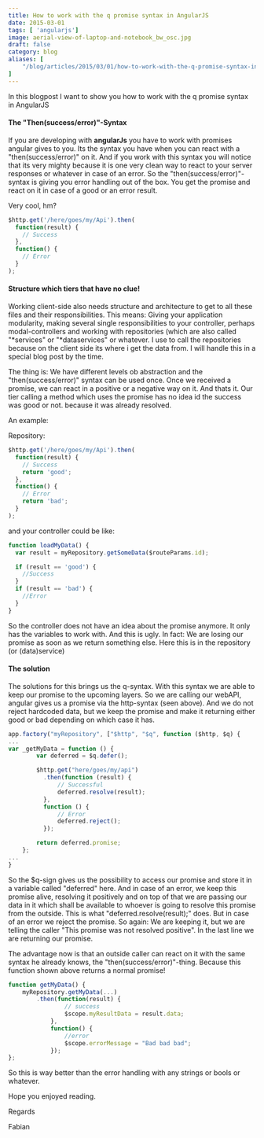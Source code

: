 ```yaml
---
title: How to work with the q promise syntax in AngularJS
date: 2015-03-01
tags: [ 'angularjs']
image: aerial-view-of-laptop-and-notebook_bw_osc.jpg
draft: false
category: blog
aliases: [
    "/blog/articles/2015/03/01/how-to-work-with-the-q-promise-syntax-in-angularjs/",
]
---
```


In this blogpost I want to show you how to work with the q promise syntax in AngularJS

#### The "Then(success/error)"-Syntax

If you are developing with **angularJs** you have to work with promises angular gives to you. Its the syntax you have when you can react with a "then(success/error)" on it. And if you work with this syntax you will notice that its very mighty because it is one very clean way to react to your server responses or whatever in case of an error. So the "then(success/error)"-syntax is giving you error handling out of the box. You get the promise and react on it in case of a good or an error result.

Very cool, hm?

```javascript
$http.get('/here/goes/my/Api').then(
  function(result) {
    // Success
  },
  function() {
    // Error
  }
);
```

#### Structure which tiers that have no clue!

Working client-side also needs structure and architecture to get to all these files and their responsibilities. This means: Giving your application modularity, making several single responsibilities to your controller, perhaps modal-controllers and working with repositories (which are also called "*services" or "*dataservices" or whatever. I use to call the repositories because on the client side its where i get the data from. I will handle this in a special blog post by the time.

The thing is: We have different levels ob abstraction and the "then(success/error)" syntax can be used once. Once we received a promise, we can react in a positive or a negative way on it. And thats it. Our tier calling a method which uses the promise has no idea id the success was good or not. because it was already resolved.

An example:

Repository:

```javascript
$http.get('/here/goes/my/Api').then(
  function(result) {
    // Success
    return 'good';
  },
  function() {
    // Error
    return 'bad';
  }
);
```

and your controller could be like:

```javascript
function loadMyData() {
  var result = myRepository.getSomeData($routeParams.id);

  if (result == 'good') {
    //Success
  }
  if (result == 'bad') {
    //Error
  }
}
```

So the controller does not have an idea about the promise anymore. It only has the variables to work with. And this is ugly. In fact: We are losing our promise as soon as we return something else. Here this is in the repository (or (data)service)

#### The solution

The solutions for this brings us the q-syntax. With this syntax we are able to keep our promise to the upcoming layers. So we are calling our webAPI, angular gives us a promise via the http-syntax (seen above). And we do not reject hardcoded data, but we keep the promise and make it returning either good or bad depending on which case it has.

```javascript
app.factory("myRepository", ["$http", "$q", function ($http, $q) {
...
var _getMyData = function () {
        var deferred = $q.defer();

        $http.get("here/goes/my/api")
          .then(function (result) {
              // Successful
              deferred.resolve(result);
          },
          function () {
              // Error
              deferred.reject();
          });

        return deferred.promise;
    };
...
}
```

So the \$q-sign gives us the possibility to access our promise and store it in a variable called "deferred" here. And in case of an error, we keep this promise alive, resolving it positively and on top of that we are passing our data in it which shall be available to whoever is going to resolve this promise from the outside. This is what "deferred.resolve(result);" does. But in case of an error we reject the promise. So again: We are keeping it, but we are telling the caller "This promise was not resolved positive". In the last line we are returning our promise.

The advantage now is that an outside caller can react on it with the same syntax he already knows, the "then(success/error)"-thing. Because this function shown above returns a normal promise!

```javascript
function getMyData() {
    myRepository.getMyData(...)
        .then(function(result) {
                // success
                $scope.myResultData = result.data;
            },
            function() {
                //error
                $scope.errorMessage = "Bad bad bad";
            });
};
```

So this is way better than the error handling with any strings or bools or whatever.

Hope you enjoyed reading.

Regards

Fabian
